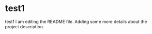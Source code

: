 # test1
test1
I am editing the README file. Adding some more details about the project description.


